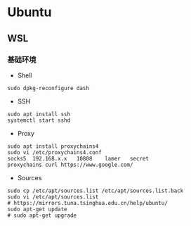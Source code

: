 # Ubuntu

## WSL

### 基础环境
- Shell
```
sudo dpkg-reconfigure dash
```
- SSH
```
sudo apt install ssh
systemctl start sshd
```
- Proxy
```
sudo apt install proxychains4
sudo vi /etc/proxychains4.conf
socks5  192.168.x.x   10808    lamer   secret
proxychains curl https://www.google.com/
```
- Sources
```
sudo cp /etc/apt/sources.list /etc/apt/sources.list.back
sudo vi /etc/apt/sources.list
# https://mirrors.tuna.tsinghua.edu.cn/help/ubuntu/
sudo apt-get update
# sudo apt-get upgrade
```
